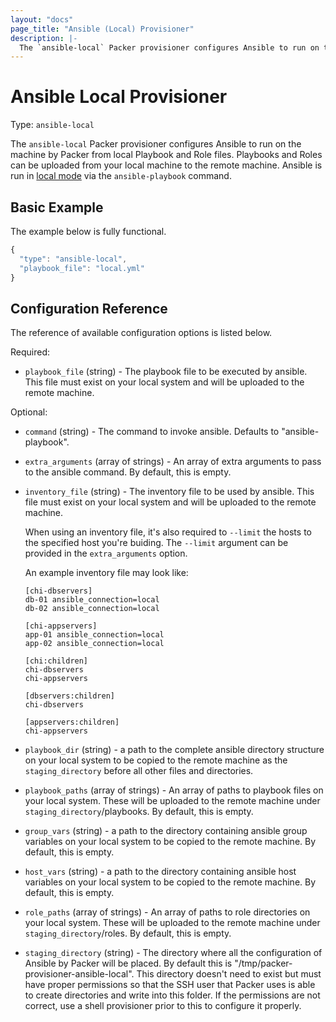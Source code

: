```yaml
---
layout: "docs"
page_title: "Ansible (Local) Provisioner"
description: |-
  The `ansible-local` Packer provisioner configures Ansible to run on the machine by Packer from local Playbook and Role files.  Playbooks and Roles can be uploaded from your local machine to the remote machine.  Ansible is run in local mode via the `ansible-playbook` command.
---
```


# Ansible Local Provisioner

Type: `ansible-local`

The `ansible-local` Packer provisioner configures Ansible to run on the machine by
Packer from local Playbook and Role files.  Playbooks and Roles can be uploaded
from your local machine to the remote machine.  Ansible is run in [local mode](http://docs.ansible.com/playbooks_delegation.html#local-playbooks) via the `ansible-playbook` command.

## Basic Example

The example below is fully functional.

```javascript
{
  "type": "ansible-local",
  "playbook_file": "local.yml"
}
```

## Configuration Reference

The reference of available configuration options is listed below.

Required:

* `playbook_file` (string) - The playbook file to be executed by ansible.
  This file must exist on your local system and will be uploaded to the
  remote machine.

Optional:

* `command` (string) - The command to invoke ansible. Defaults to "ansible-playbook".

* `extra_arguments` (array of strings) - An array of extra arguments to pass to the
  ansible command. By default, this is empty.

* `inventory_file` (string) - The inventory file to be used by ansible.
  This file must exist on your local system and will be uploaded to the
  remote machine.

  When using an inventory file, it's also required to `--limit` the hosts to
  the specified host you're buiding. The `--limit` argument can be provided in
  the `extra_arguments` option.

  An example inventory file may look like:

  ```text
  [chi-dbservers]
  db-01 ansible_connection=local
  db-02 ansible_connection=local

  [chi-appservers]
  app-01 ansible_connection=local
  app-02 ansible_connection=local

  [chi:children]
  chi-dbservers
  chi-appservers

  [dbservers:children]
  chi-dbservers

  [appservers:children]
  chi-appservers
  ```

* `playbook_dir` (string) - a path to the complete ansible directory
  structure on your local system to be copied to the remote machine
  as the `staging_directory` before all other files and directories.

* `playbook_paths` (array of strings) - An array of paths to playbook files on
  your local system. These will be uploaded to the remote machine under
  `staging_directory`/playbooks. By default, this is empty.

* `group_vars` (string) - a path to the directory containing ansible
  group variables on your local system to be copied to the
  remote machine. By default, this is empty.

* `host_vars` (string) - a path to the directory containing ansible
  host variables on your local system to be copied to the
  remote machine. By default, this is empty.

* `role_paths` (array of strings) - An array of paths to role directories on
  your local system. These will be uploaded to the remote machine under
  `staging_directory`/roles. By default, this is empty.

* `staging_directory` (string) - The directory where all the configuration of
  Ansible by Packer will be placed. By default this is "/tmp/packer-provisioner-ansible-local".
  This directory doesn't need to exist but must have proper permissions so that
  the SSH user that Packer uses is able to create directories and write into
  this folder. If the permissions are not correct, use a shell provisioner prior
  to this to configure it properly.

